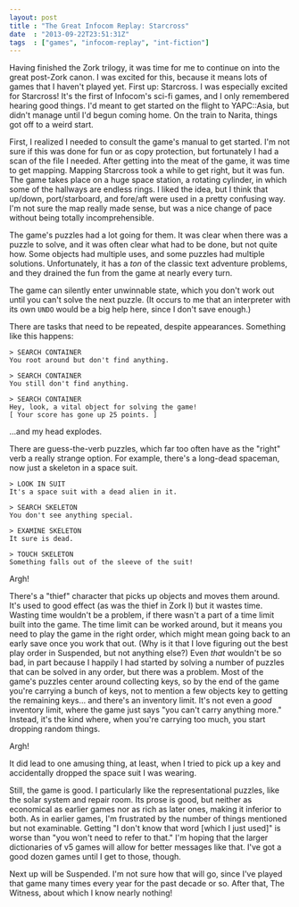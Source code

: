 ```yaml
---
layout: post
title : "The Great Infocom Replay: Starcross"
date  : "2013-09-22T23:51:31Z"
tags  : ["games", "infocom-replay", "int-fiction"]
---
```

Having finished the Zork trilogy, it was time for me to continue on into the
great post-Zork canon.  I was excited for this, because it means lots of games
that I haven't played yet.  First up:  Starcross.  I was especially excited for
Starcross!  It's the first of Infocom's sci-fi games, and I only remembered
hearing good things.  I'd meant to get started on the flight to YAPC::Asia, but
didn't manage until I'd begun coming home.  On the train to Narita, things got
off to a weird start.

First, I realized I needed to consult the game's manual to get started.  I'm
not sure if this was done for fun or as copy protection, but fortunately I had
a scan of the file I needed.  After getting into the meat of the game, it was
time to get mapping.  Mapping Starcross took a while to get right, but it was
fun.  The game takes place on a huge space station, a rotating cylinder, in
which some of the hallways are endless rings.  I liked the idea, but I think
that up/down, port/starboard, and fore/aft were used in a pretty confusing way.
I'm not sure the map really made sense, but was a nice change of pace without
being totally incomprehensible.

The game's puzzles had a lot going for them.  It was clear when there was a
puzzle to solve, and it was often clear what had to be done, but not quite how.
Some objects had multiple uses, and some puzzles had multiple solutions.
Unfortunately, it has a *ton* of the classic text adventure problems, and they
drained the fun from the game at nearly every turn.

The game can silently enter unwinnable state, which you don't work out until
you can't solve the next puzzle.  (It occurs to me that an interpreter with its
own `UNDO` would be a big help here, since I don't save enough.)

There are tasks that need to be repeated, despite appearances.  Something like
this happens:

    > SEARCH CONTAINER
    You root around but don't find anything.

    > SEARCH CONTAINER
    You still don't find anything.

    > SEARCH CONTAINER
    Hey, look, a vital object for solving the game!
    [ Your score has gone up 25 points. ]

…and my head explodes.

There are guess-the-verb puzzles, which far too often have as the "right" verb
a really strange option.  For example, there's a long-dead spaceman, now just a
skeleton in a space suit.

    > LOOK IN SUIT
    It's a space suit with a dead alien in it.

    > SEARCH SKELETON
    You don't see anything special.

    > EXAMINE SKELETON
    It sure is dead.

    > TOUCH SKELETON
    Something falls out of the sleeve of the suit!

Argh!

There's a "thief" character that picks up objects and moves them around.  It's
used to good effect (as was the thief in Zork Ⅰ) but it wastes time.  Wasting
time wouldn't be a problem, if there wasn't a part of a time limit built into
the game.  The time limit can be worked around, but it means you need to play
the game in the right order, which might mean going back to an early save once
you work that out.  (Why is it that I love figuring out the best play order in
Suspended, but not anything else?)  Even *that* wouldn't be so bad, in part
because I happily I had started by solving a number of puzzles that can be
solved in any order, but there was a problem.  Most of the game's puzzles
center around collecting keys, so by the end of the game you're carrying a
bunch of keys, not to mention a few objects key to getting the remaining keys…
and there's an inventory limit.  It's not even a *good* inventory limit, where
the game just says "you can't carry anything more."  Instead, it's the kind
where, when you're carrying too much, you start dropping random things.

Argh!

It did lead to one amusing thing, at least, when I tried to pick up a key and
accidentally dropped the space suit I was wearing.

Still, the game is good.  I particularly like the representational puzzles,
like the solar system and repair room.  Its prose is good, but neither as
economical as earlier games nor as rich as later ones, making it inferior to
both.  As in earlier games, I'm frustrated by the number of things mentioned
but not examinable.  Getting "I don't know that word [which I just used]" is
worse than "you won't need to refer to that."  I'm hoping that the larger
dictionaries of v5 games will allow for better messages like that.  I've got a
good dozen games until I get to those, though.

Next up will be Suspended.  I'm not sure how that will go, since I've played
that game many times every year for the past decade or so.  After that, The
Witness, about which I know nearly nothing!

